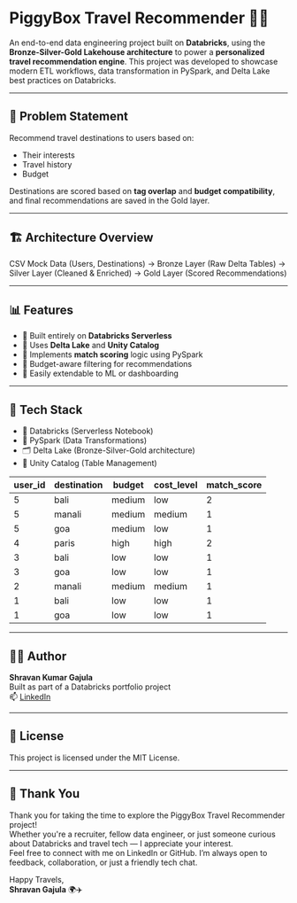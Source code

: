 # PiggyBox Travel Recommender 🧳✨

An end-to-end data engineering project built on **Databricks**, using the **Bronze-Silver-Gold Lakehouse architecture** to power a **personalized travel recommendation engine**. This project was developed to showcase modern ETL workflows, data transformation in PySpark, and Delta Lake best practices on Databricks.

---

## 🧠 Problem Statement

Recommend travel destinations to users based on:
- Their interests
- Travel history
- Budget

Destinations are scored based on **tag overlap** and **budget compatibility**, and final recommendations are saved in the Gold layer.

---

## 🏗️ Architecture Overview

CSV Mock Data (Users, Destinations)
→
Bronze Layer (Raw Delta Tables)
→
Silver Layer (Cleaned & Enriched)
→
Gold Layer (Scored Recommendations)

---

## 📊 Features

- 🔹 Built entirely on **Databricks Serverless**
- 🔹 Uses **Delta Lake** and **Unity Catalog**
- 🔹 Implements **match scoring** logic using PySpark
- 🔹 Budget-aware filtering for recommendations
- 🔹 Easily extendable to ML or dashboarding

---

## 🔧 Tech Stack

- 🧠 Databricks (Serverless Notebook)
- 🐍 PySpark (Data Transformations)
- 🗂️ Delta Lake (Bronze-Silver-Gold architecture)
- 📘 Unity Catalog (Table Management)

| user\_id | destination | budget | cost\_level | match\_score |
| -------- | ----------- | ------ | ----------- | ------------ |
| 5        | bali        | medium | low         | 2            |
| 5        | manali      | medium | medium      | 1            |
| 5        | goa         | medium | low         | 1            |
| 4        | paris       | high   | high        | 2            |
| 3        | bali        | low    | low         | 1            |
| 3        | goa         | low    | low         | 1            |
| 2        | manali      | medium | medium      | 1            |
| 1        | bali        | low    | low         | 1            |
| 1        | goa         | low    | low         | 1            |

---

## 🙋‍♂️ Author

**Shravan Kumar Gajula**  
Built as part of a Databricks portfolio project  
📫 [LinkedIn](https://www.linkedin.com/in/shravangajula)

---

## 📄 License

This project is licensed under the MIT License.

---

## 🙏 Thank You

Thank you for taking the time to explore the PiggyBox Travel Recommender project!  
Whether you're a recruiter, fellow data engineer, or just someone curious about Databricks and travel tech — I appreciate your interest.  
Feel free to connect with me on LinkedIn or GitHub. I’m always open to feedback, collaboration, or just a friendly tech chat.

Happy Travels,  
**Shravan Gajula** 🌍✈️
